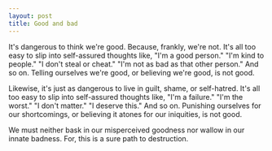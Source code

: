 ```yaml
---
layout: post
title: Good and bad
---
```


It's dangerous to think we're good. Because, frankly, we're not. It's all too easy to slip into self-assured thoughts like, "I'm a good person." "I'm kind to people." "I don't steal or cheat." "I'm not as bad as that other person." And so on. Telling ourselves we're good, or believing we're good, is not good.

Likewise, it's just as dangerous to live in guilt, shame, or self-hatred. It's all too easy to slip into self-assured thoughts like, "I'm a failure." "I'm the worst." "I don't matter." "I deserve this." And so on. Punishing ourselves for our shortcomings, or believing it atones for our iniquities, is not good.

We must neither bask in our misperceived goodness nor wallow in our innate badness. For, this is a sure path to destruction.
